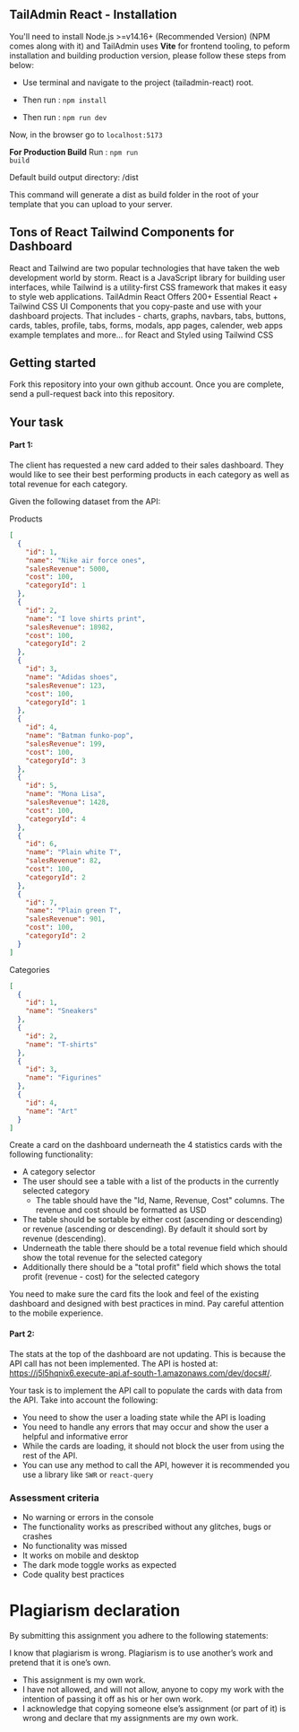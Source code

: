 ## TailAdmin React - Installation

You'll need to install Node.js >=v14.16+ (Recommended Version) (NPM comes along with it) and TailAdmin uses **Vite** for frontend tooling, to peform installation and building production version, please follow these steps from below:

- Use terminal and navigate to the project (tailadmin-react) root.

- Then run : <code>npm install</code>

- Then run : <code>npm run dev</code>

Now, in the browser go to <code>localhost:5173</code>

**For Production Build**
Run : <code>npm run build</code>

Default build output directory: /dist

This command will generate a dist as build folder in the root of your template that you can upload to your server.

## Tons of React Tailwind Components for Dashboard

React and Tailwind are two popular technologies that have taken the web development world by storm. React is a JavaScript library for building user interfaces, while Tailwind is a utility-first CSS framework that makes it easy to style web applications. TailAdmin React Offers 200+ Essential React + Tailwind CSS UI Components that you copy-paste and use with your dashboard projects. That includes - charts, graphs, navbars, tabs, buttons, cards, tables, profile, tabs, forms, modals, app pages, calender, web apps example templates and more... for React and Styled using Tailwind CSS

## Getting started

Fork this repository into your own github account. Once you are complete, send a pull-request back into this repository.

## Your task

#### Part 1:

The client has requested a new card added to their sales dashboard. They would like to see their best performing products in each category as well as total revenue for each category.

Given the following dataset from the API:

Products

```json
[
  {
    "id": 1,
    "name": "Nike air force ones",
    "salesRevenue": 5000,
    "cost": 100,
    "categoryId": 1
  },
  {
    "id": 2,
    "name": "I love shirts print",
    "salesRevenue": 18982,
    "cost": 100,
    "categoryId": 2
  },
  {
    "id": 3,
    "name": "Adidas shoes",
    "salesRevenue": 123,
    "cost": 100,
    "categoryId": 1
  },
  {
    "id": 4,
    "name": "Batman funko-pop",
    "salesRevenue": 199,
    "cost": 100,
    "categoryId": 3
  },
  {
    "id": 5,
    "name": "Mona Lisa",
    "salesRevenue": 1428,
    "cost": 100,
    "categoryId": 4
  },
  {
    "id": 6,
    "name": "Plain white T",
    "salesRevenue": 82,
    "cost": 100,
    "categoryId": 2
  },
  {
    "id": 7,
    "name": "Plain green T",
    "salesRevenue": 901,
    "cost": 100,
    "categoryId": 2
  }
]
```

Categories

```json
[
  {
    "id": 1,
    "name": "Sneakers"
  },
  {
    "id": 2,
    "name": "T-shirts"
  },
  {
    "id": 3,
    "name": "Figurines"
  },
  {
    "id": 4,
    "name": "Art"
  }
]
```

Create a card on the dashboard underneath the 4 statistics cards with the following functionality:

- A category selector
- The user should see a table with a list of the products in the currently selected category
  - The table should have the "Id, Name, Revenue, Cost" columns. The revenue and cost should be formatted as USD
- The table should be sortable by either cost (ascending or descending) or revenue (ascending or descending). By default it should sort by revenue (descending).
- Underneath the table there should be a total revenue field which should show the total revenue for the selected category
- Additionally there should be a "total profit" field which shows the total profit (revenue - cost) for the selected category

You need to make sure the card fits the look and feel of the existing dashboard and designed with best practices in mind. Pay careful attention to the mobile experience.

#### Part 2:

The stats at the top of the dashboard are not updating. This is because the API call has not been implemented. The API is hosted at: https://j5l5hqnix6.execute-api.af-south-1.amazonaws.com/dev/docs#/.

Your task is to implement the API call to populate the cards with data from the API. Take into account the following:

- You need to show the user a loading state while the API is loading
- You need to handle any errors that may occur and show the user a helpful and informative error
- While the cards are loading, it should not block the user from using the rest of the API.
- You can use any method to call the API, however it is recommended you use a library like `SWR` or `react-query`

### Assessment criteria

- No warning or errors in the console
- The functionality works as prescribed without any glitches, bugs or crashes
- No functionality was missed
- It works on mobile and desktop
- The dark mode toggle works as expected
- Code quality best practices

# Plagiarism declaration

By submitting this assignment you adhere to the following statements:

I know that plagiarism is wrong. Plagiarism is to use another’s work and pretend that it is one’s own.

- This assignment is my own work.
- I have not allowed, and will not allow, anyone to copy my work with the intention of passing it off as his or her own work.
- I acknowledge that copying someone else’s assignment (or part of it) is wrong and declare that my assignments are my own work.
